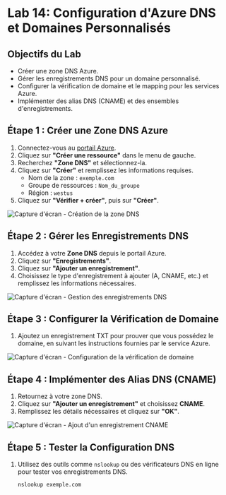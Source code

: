 # Lab 14: Configuration d'Azure DNS et Domaines Personnalisés

## Objectifs du Lab
- Créer une zone DNS Azure.
- Gérer les enregistrements DNS pour un domaine personnalisé.
- Configurer la vérification de domaine et le mapping pour les services Azure.
- Implémenter des alias DNS (CNAME) et des ensembles d'enregistrements.

## Étape 1 : Créer une Zone DNS Azure
1. Connectez-vous au [portail Azure](https://portal.azure.com).
2. Cliquez sur **"Créer une ressource"** dans le menu de gauche.
3. Recherchez **"Zone DNS"** et sélectionnez-la.
4. Cliquez sur **"Créer"** et remplissez les informations requises.
   - Nom de la zone : `exemple.com`
   - Groupe de ressources : `Nom_du_groupe`
   - Région : `westus`
5. Cliquez sur **"Vérifier + créer"**, puis sur **"Créer"**.

![Capture d'écran - Création de la zone DNS](URL_DE_VOTRE_CAPTURE_1)

## Étape 2 : Gérer les Enregistrements DNS
1. Accédez à votre **Zone DNS** depuis le portail Azure.
2. Cliquez sur **"Enregistrements"**.
3. Cliquez sur **"Ajouter un enregistrement"**.
4. Choisissez le type d'enregistrement à ajouter (A, CNAME, etc.) et remplissez les informations nécessaires.

![Capture d'écran - Gestion des enregistrements DNS](URL_DE_VOTRE_CAPTURE_2)

## Étape 3 : Configurer la Vérification de Domaine
1. Ajoutez un enregistrement TXT pour prouver que vous possédez le domaine, en suivant les instructions fournies par le service Azure.
   
![Capture d'écran - Configuration de la vérification de domaine](URL_DE_VOTRE_CAPTURE_3)

## Étape 4 : Implémenter des Alias DNS (CNAME)
1. Retournez à votre zone DNS.
2. Cliquez sur **"Ajouter un enregistrement"** et choisissez **CNAME**.
3. Remplissez les détails nécessaires et cliquez sur **"OK"**.

![Capture d'écran - Ajout d'un enregistrement CNAME](URL_DE_VOTRE_CAPTURE_4)

## Étape 5 : Tester la Configuration DNS
1. Utilisez des outils comme `nslookup` ou des vérificateurs DNS en ligne pour tester vos enregistrements DNS.

   ```bash
   nslookup exemple.com
